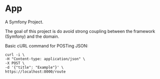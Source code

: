 # App

A Symfony Project.

The goal of this project is do avoid strong coupling between
the framework (Symfony) and the domain. 


Basic cURL command for POSTing JSON:

```
curl -i \
-H "Content-type: application/json" \
-X POST \
-d '{"title": "Example"}' \
https://localhost:8000/route
```
